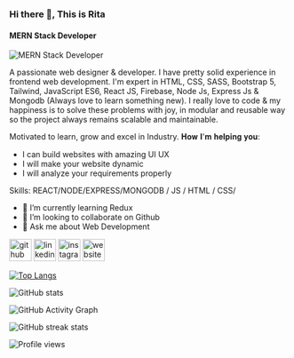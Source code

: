 ### Hi there 👋, This is Rita
#### MERN Stack Developer
![MERN Stack Developer](https://media.licdn.com/dms/image/D4D16AQHt6WxrmWeceg/profile-displaybackgroundimage-shrink_350_1400/0/1679166300961?e=1700697600&v=beta&t=vjdwJBkrnLYEOltaU6hyuRZMiwDjzxJfCSB_n3B4buQ)

A passionate web designer & developer. I have pretty solid experience in frontend web development.
I'm expert in HTML, CSS, SASS, Bootstrap 5, Tailwind, JavaScript ES6, React JS, Firebase, Node Js, Express Js & Mongodb (Always love to learn something new).
I really love to code & my happiness is to solve these problems with joy, in modular and reusable way so the project always remains scalable and maintainable.

Motivated to learn, grow and excel in Industry.
𝐇𝐨𝐰 𝐈'𝐦 𝐡𝐞𝐥𝐩𝐢𝐧𝐠 𝐲𝐨𝐮:
* I can build websites with amazing UI UX
* I will make your website dynamic
* I will analyze your requirements properly

Skills:  REACT/NODE/EXPRESS/MONGODB / JS / HTML / CSS/

- 🌱 I’m currently learning Redux 
- 👯 I’m looking to collaborate on Github 
- 💬 Ask me about Web Development 


[<img src='https://cdn.jsdelivr.net/npm/simple-icons@3.0.1/icons/github.svg' alt='github' height='40'>](https://github.com/RitaM5)  [<img src='https://cdn.jsdelivr.net/npm/simple-icons@3.0.1/icons/linkedin.svg' alt='linkedin' height='40'>](https://www.linkedin.com/in/https://www.linkedin.com/in/ritamoni//)  [<img src='https://cdn.jsdelivr.net/npm/simple-icons@3.0.1/icons/instagram.svg' alt='instagram' height='40'>](https://www.instagram.com/ritachowdhury71/)  [<img src='https://cdn.jsdelivr.net/npm/simple-icons@3.0.1/icons/icloud.svg' alt='website' height='40'>](https://rita-dev.netlify.app/)  

[![Top Langs](https://github-readme-stats.vercel.app/api/top-langs/?username=RitaM5)](https://github.com/anuraghazra/github-readme-stats)

![GitHub stats](https://github-readme-stats.vercel.app/api?username=RitaM5&show_icons=true&count_private=true)  

![GitHub Activity Graph](https://activity-graph.herokuapp.com/graph?username=RitaM5)  

![GitHub streak stats](https://streak-stats.demolab.com/?user=RitaM5)  

![Profile views](https://gpvc.arturio.dev/RitaM5)  

